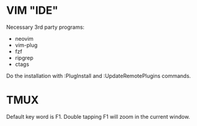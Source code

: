 # VIM "IDE"

Necessary 3rd party programs:
* neovim
* vim-plug
* fzf
* ripgrep
* ctags

Do the installation with :PlugInstall and :UpdateRemotePlugins  commands.

# TMUX

Default key word is F1. Double tapping F1 will zoom in the current window.

